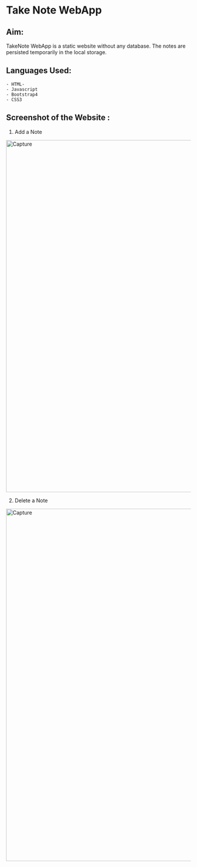 # Take Note WebApp

## Aim:

TakeNote WebApp is a static website without any database. The notes are persisted temporarily in the local storage.


## Languages Used: 
```
- HTML-
- Javascript
- Bootstrap4
- CSS3
```

## Screenshot of the Website :

1. Add a Note 

<img width="959" alt="Capture" src="https://user-images.githubusercontent.com/60184336/209709822-29e9fec8-b9a9-4af5-80c1-298c89e1c1e2.PNG">

2. Delete a Note 

<img width="960" alt="Capture" src="https://user-images.githubusercontent.com/60184336/209764010-0765b979-75c0-42f6-b18a-960a5cf4de67.PNG">

